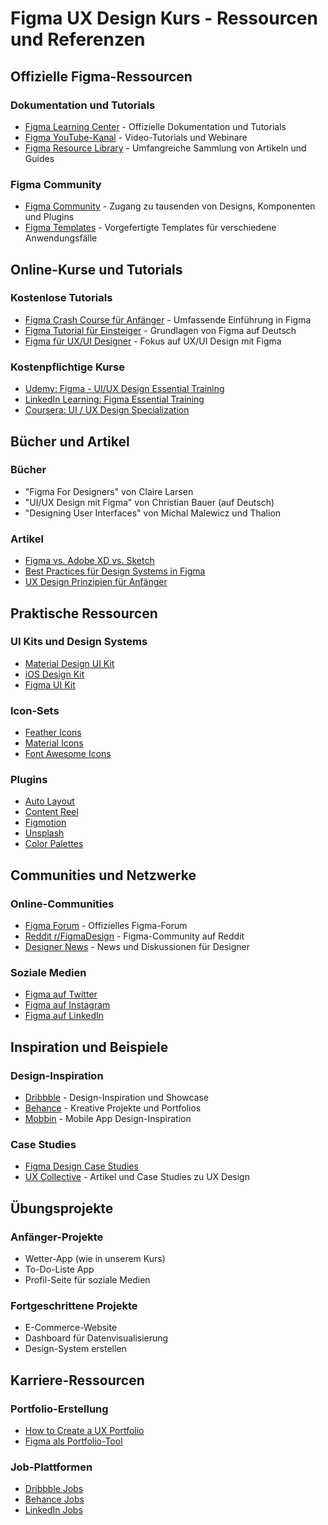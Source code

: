 # Figma UX Design Kurs - Ressourcen und Referenzen

## Offizielle Figma-Ressourcen

### Dokumentation und Tutorials
- [Figma Learning Center](https://help.figma.com/hc/en-us/categories/360002051613-Getting-Started) - Offizielle Dokumentation und Tutorials
- [Figma YouTube-Kanal](https://www.youtube.com/c/Figmadesign) - Video-Tutorials und Webinare
- [Figma Resource Library](https://www.figma.com/resource-library/) - Umfangreiche Sammlung von Artikeln und Guides

### Figma Community
- [Figma Community](https://www.figma.com/community) - Zugang zu tausenden von Designs, Komponenten und Plugins
- [Figma Templates](https://www.figma.com/templates/) - Vorgefertigte Templates für verschiedene Anwendungsfälle

## Online-Kurse und Tutorials

### Kostenlose Tutorials
- [Figma Crash Course für Anfänger](https://www.youtube.com/watch?v=FTFaQWZBqQ8) - Umfassende Einführung in Figma
- [Figma Tutorial für Einsteiger](https://www.youtube.com/watch?v=jk1T0CdLxwU) - Grundlagen von Figma auf Deutsch
- [Figma für UX/UI Designer](https://www.youtube.com/watch?v=3q3FV65ZrUs) - Fokus auf UX/UI Design mit Figma

### Kostenpflichtige Kurse
- [Udemy: Figma - UI/UX Design Essential Training](https://www.udemy.com/course/figma-ui-ux-design-essential-training/)
- [LinkedIn Learning: Figma Essential Training](https://www.linkedin.com/learning/figma-essential-training-the-basics)
- [Coursera: UI / UX Design Specialization](https://www.coursera.org/specializations/ui-ux-design)

## Bücher und Artikel

### Bücher
- "Figma For Designers" von Claire Larsen
- "UI/UX Design mit Figma" von Christian Bauer (auf Deutsch)
- "Designing User Interfaces" von Michal Malewicz und Thalion

### Artikel
- [Figma vs. Adobe XD vs. Sketch](https://www.smashingmagazine.com/2019/04/sketch-figma-adobe-xd-ui-design-applications/)
- [Best Practices für Design Systems in Figma](https://www.figma.com/blog/how-to-build-your-design-system-in-figma/)
- [UX Design Prinzipien für Anfänger](https://www.nngroup.com/articles/ten-usability-heuristics/)

## Praktische Ressourcen

### UI Kits und Design Systems
- [Material Design UI Kit](https://www.figma.com/community/file/778763161265841481)
- [iOS Design Kit](https://www.figma.com/community/file/829741575478342595)
- [Figma UI Kit](https://www.figma.com/community/file/857346701542924685)

### Icon-Sets
- [Feather Icons](https://www.figma.com/community/file/836835755999342788)
- [Material Icons](https://www.figma.com/community/file/1018097575087243823)
- [Font Awesome Icons](https://www.figma.com/community/file/836276439864859932)

### Plugins
- [Auto Layout](https://www.figma.com/community/plugin/755300155155835622/auto-layout)
- [Content Reel](https://www.figma.com/community/plugin/731627216655469013/content-reel)
- [Figmotion](https://www.figma.com/community/plugin/733025261168520714/figmotion)
- [Unsplash](https://www.figma.com/community/plugin/738454987945972471/unsplash)
- [Color Palettes](https://www.figma.com/community/plugin/740832935938649295/color-palettes)

## Communities und Netzwerke

### Online-Communities
- [Figma Forum](https://forum.figma.com/) - Offizielles Figma-Forum
- [Reddit r/FigmaDesign](https://www.reddit.com/r/FigmaDesign/) - Figma-Community auf Reddit
- [Designer News](https://www.designernews.co/) - News und Diskussionen für Designer

### Soziale Medien
- [Figma auf Twitter](https://twitter.com/figma)
- [Figma auf Instagram](https://www.instagram.com/figma/)
- [Figma auf LinkedIn](https://www.linkedin.com/company/figma/)

## Inspiration und Beispiele

### Design-Inspiration
- [Dribbble](https://dribbble.com/tags/figma) - Design-Inspiration und Showcase
- [Behance](https://www.behance.net/search/projects?search=figma) - Kreative Projekte und Portfolios
- [Mobbin](https://mobbin.design/) - Mobile App Design-Inspiration

### Case Studies
- [Figma Design Case Studies](https://www.figma.com/blog/category/case-studies/)
- [UX Collective](https://uxdesign.cc/) - Artikel und Case Studies zu UX Design

## Übungsprojekte

### Anfänger-Projekte
- Wetter-App (wie in unserem Kurs)
- To-Do-Liste App
- Profil-Seite für soziale Medien

### Fortgeschrittene Projekte
- E-Commerce-Website
- Dashboard für Datenvisualisierung
- Design-System erstellen

## Karriere-Ressourcen

### Portfolio-Erstellung
- [How to Create a UX Portfolio](https://www.nngroup.com/articles/ux-portfolio/)
- [Figma als Portfolio-Tool](https://www.figma.com/blog/how-to-present-design-work/)

### Job-Plattformen
- [Dribbble Jobs](https://dribbble.com/jobs)
- [Behance Jobs](https://www.behance.net/joblist)
- [LinkedIn Jobs](https://www.linkedin.com/jobs/)
